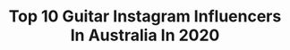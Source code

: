 ---
title: Top 10 Guitar Instagram Influencers In Australia In 2020
description: >-
  Find top guitar Instagram influencers in Australia in 2020. Most popular hashtags: #guitarist #guitar #metal.
platform: Instagram
hits: 76
text_top: Identify the most popular Instagram profiles on inBeat.
text_bottom: Our search engine aggregates 76 Instagram influencers like this in Australia for you to contact.
profiles:
  - username: "mitchellblack78"
    fullname: >-
      Mitchell Black | SUSPYRIA
    bio: >-
      🇦🇺 Melb AU ◾️Lead Guitarist 🎸 @suspyria.official 🎶 ◾️Songwriter ◾️NEW @suspyria.official Album out now!! 🎶👇
    location: "Australia"
    followers: 26495
    engagement: 373
    commentsToLikes: 0.078851
    id: ck6twicsjs5mt0j711gtxwsse
    verified: false
    hashtags: "#guitarist, #metalguitar, #guyswithtattoos, #metalheads"
  - username: "jayden_tatasciore"
    fullname: >-
      Jayden Tatasciore 🎸🇦🇺
    bio: >-
      11 years old Love guitar and all things rock n roll Gibson Generation Group Artist G3 *Account Run By Parent* YouTube link below
    location: "Australia"
    followers: 162559
    engagement: 484
    commentsToLikes: 0.017915
    id: ck0w0ap2vd8yj0i19cwy50qxq
    verified: false
    hashtags: "#rockmusic, #bonscott, #rock, #guitarist"
  - username: "rickschhh"
    fullname: >-
      Rick Schneider
    bio: >-
      Guitar in @polarisaus. Proudly endorsing @mayonesguitars @bareknucklepickupsofficial @evertune @jhaudio @evhgear @daddarioandco
    location: "Australia"
    followers: 8687
    engagement: 1128
    commentsToLikes: 0.021691
    id: ck5bujaduhw3h0i11jez2e6pc
    verified: false
    hashtags: "#35mm"
  - username: "daveleslie64"
    fullname: >-
      Dave Leslie
    bio: >-
      💙Solo-Dad 🎸Guitar Player @babyanimalsmusic & @theblackskeletonband 🎚Recording Enthusiast 🎼Session Guy 🎹Songwriter 🇦🇺National Treasure
    location: "Australia"
    followers: 2452
    engagement: 1131
    commentsToLikes: 0.097672
    id: ck5zyb9y79kft0i14y5nja5h8
    verified: false
    hashtags: "#babyanimalsmusic, #fractalax8, #grubisaguitars, #elixirstrings"
  - username: "philsgrosso"
    fullname: >-
      Phil Sgrosso
    bio: >-
      Guitar Player: @asilaydying @saosinofficial @poisonheadache Artist Management: @440mgmt @authorandpunisher
    location: "Australia"
    followers: 21453
    engagement: 988
    commentsToLikes: 0.030689
    id: ck5q80v9n3ydm0i11ewih7arw
    verified: true
    hashtags: "#tbt, #joshuatree"
  - username: "chrisbrooksguitarist"
    fullname: >-
      𝗖𝗛𝗥𝗜𝗦 𝗕𝗥𝗢𝗢𝗞𝗦
    bio: >-
      🖊 5 Chart-topping Books @amazon 🎸 Guitar Player @charvelusa 🎼 Educator 😼 Cat Advocate 🇦🇺 Aussie ⬇️ 𝟭𝟬𝟬 𝗔𝗥𝗣𝗘𝗚𝗚𝗜𝗢 𝗟𝗜𝗖𝗞𝗦 𝗙𝗢𝗥 𝗦𝗛𝗥𝗘𝗗 𝗚𝗨𝗜𝗧𝗔𝗥 𝗶𝘀 𝗼𝘂𝘁 𝗻𝗼𝘄!
    location: "Australia"
    followers: 47739
    engagement: 169
    commentsToLikes: 0.055431
    id: ck0vzihov99qa0i19xxp2gsrv
    verified: true
    hashtags: "#100arpeggiolicks, #mrbig, #sweeppicking, #symphonyx"
  - username: "blessedtunes"
    fullname: >-
      BLΞSSΞD
    bio: >-
      • guitar playing • genre bending • fashion favourite • ⁣ • artist from Sydney Australia • music is my medicine • connect with me fam +1 (419) 4696424
    location: "Australia"
    followers: 16473
    engagement: 414
    commentsToLikes: 0.085871
    id: ck13530oszg310i19tyw6hbjn
    verified: false
    hashtags: ""
  - username: "jontoogood"
    fullname: >-
      jontoogood
    bio: >-
      guitar & vox @shihad_the_band
    location: "Australia"
    followers: 6273
    engagement: 651
    commentsToLikes: 0.058125
    id: ck5qaz0o1izro0i11p7hd28gi
    verified: false
    hashtags: "#romeoandjuliet1996, #romeoandjuliet, #blackouttuesday"
  - username: "alangogoll"
    fullname: >-
      Alan Gogoll
    bio: >-
      🔔 Creator of @bellharmonics technique ~STRINGSCAPES~ 🎵 Heart>Head>Hands 🌅 Psalm 108:1 🎸My guitar @astrandguitars 🇦🇺 Australia 🔈 @spotify & @applemusic
    location: "Australia"
    followers: 191567
    engagement: 131
    commentsToLikes: 0.011090
    id: ck15rusj29te50i19vaglot51
    verified: true
    hashtags: ""
  - username: "vicious_vinyl"
    fullname: >-
      
    bio: >-
      vinyl, tapes & cds ☠DEATH ,THRASH & CLASSIC METAL☠ ☠90s and old school☠ ☠occasional guitar☠ wollongong, australia🐨
    location: "Australia"
    followers: 7218
    engagement: 355
    commentsToLikes: 0.037342
    id: ck0tyboyhmbiu0i19pqiuhbb2
    verified: false
    hashtags: "#emg81, #guitarsofinstagram, #vinyl, #90s"
---